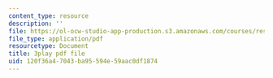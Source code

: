 ```yaml
---
content_type: resource
description: ''
file: https://ol-ocw-studio-app-production.s3.amazonaws.com/courses/res-ec-001-exploring-fairness-in-machine-learning-for-international-development-spring-2020/120f36a47043ba95594e59aac0df1874_3f98wYIWsN0.pdf
file_type: application/pdf
resourcetype: Document
title: 3play pdf file
uid: 120f36a4-7043-ba95-594e-59aac0df1874
---
```

